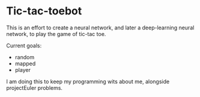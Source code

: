 # Tic-tac-toebot
This is an effort to create a neural network, and later a deep-learning neural network, to play the game of tic-tac toe.

Current goals:
- random
- mapped
- player

I am doing this to keep my programming wits about me, alongside projectEuler problems.
